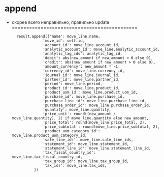 # append

- скорее всего неправильно, правильно update
============================================

        result.append({'name': move_line.name,
                    'move_id': self.id,
                    'account_id': move_line.account_id,
                    'analytic_account_id': move_line.analytic_account_id,
                    'analytic_tag_ids': analytic_tag_id,
                    'debit': abs(new_amount if new_amount < 0 else 0),
                    'credit': abs(new_amount if new_amount > 0 else 0),
                    'amount_currency': new_amount * -1,
                    'currency_id': move_line.currency_id,
                    'journal_id': move_line.journal_id,
                    'partner_id': move_line.partner_id,
                    'period': move_line.period,
                    'product_id': move_line.product_id,
                    'product_uom_id': move_line.product_uom_id,
                    'purchase_id': move_line.purchase_id,
                    'purchase_line_id': move_line.purchase_line_id,
                    'purchase_order_id': move_line.purchase_order_id,
                    'quantity': move_line.quantity,
                    'price_unit': round((new_amount / move_line.quantity), 2) if move_line.quantity else new_amount,
                    'price_total': round(move_line.price_total, 2),
                    'price_subtotal': round(move_line.price_subtotal, 2),
                    'product_uom_category_id': move_line.product_uom_category_id,
                    'sale_line_ids': move_line.sale_line_ids,
                    'statement_id': move_line.statement_id,
                    'statement_line_id': move_line.statement_line_id,
                    'tax_fiscal_country_id': move_line.tax_fiscal_country_id,
                    'tax_group_id': move_line.tax_group_id,
                    'tax_ids': move_line.tax_ids,
                })